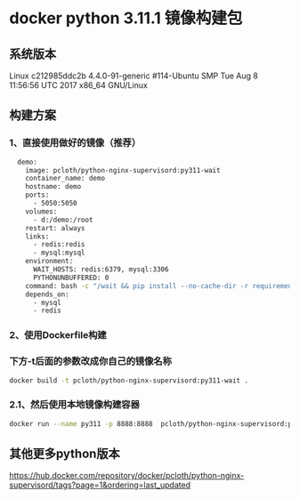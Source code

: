 # docker python 3.11.1 镜像构建包

## 系统版本
Linux c212985ddc2b 4.4.0-91-generic #114-Ubuntu SMP Tue Aug 8 11:56:56 UTC 2017 x86_64 GNU/Linux

## 构建方案

### 1、直接使用做好的镜像（推荐）
```sh
  demo:
    image: pcloth/python-nginx-supervisord:py311-wait
    container_name: demo
    hostname: demo
    ports:
      - 5050:5050
    volumes:
      - d:/demo:/root
    restart: always
    links:
      - redis:redis
      - mysql:mysql
    environment:
      WAIT_HOSTS: redis:6379, mysql:3306
      PYTHONUNBUFFERED: 0
    command: bash -c "/wait && pip install --no-cache-dir -r requirements.txt -i https://pypi.tuna.tsinghua.edu.cn/simple && supervisord -c conf/supervisor-dev.conf && while true; do echo hello world; sleep 60; done"
    depends_on:
      - mysql
      - redis
```

### 2、使用Dockerfile构建 
### 下方-t后面的参数改成你自己的镜像名称
```sh
docker build -t pcloth/python-nginx-supervisord:py311-wait .
```

### 2.1、然后使用本地镜像构建容器
```sh
docker run --name py311 -p 8888:8888  pcloth/python-nginx-supervisord:py311-wait sh -c "while true; do echo hello world; sleep 60; done"
```

## 其他更多python版本
https://hub.docker.com/repository/docker/pcloth/python-nginx-supervisord/tags?page=1&ordering=last_updated
